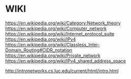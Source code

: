 # WIKIhttps://en.wikipedia.org/wiki/Category:Network_theoryhttps://en.wikipedia.org/wiki/Computer_networkhttps://en.wikipedia.org/wiki/Internet_protocol_suitehttps://en.wikipedia.org/wiki/IPv4https://en.wikipedia.org/wiki/Classless_Inter-Domain_Routing#CIDR_notationhttps://en.wikipedia.org/wiki/Private_networkhttps://en.wikipedia.org/wiki/IPv4_shared_address_spacehttp://intronetworks.cs.luc.edu/current/html/intro.html